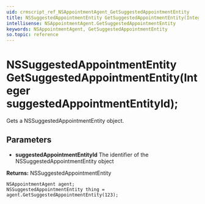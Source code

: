 ```yaml
---
uid: crmscript_ref_NSAppointmentAgent_GetSuggestedAppointmentEntity
title: NSSuggestedAppointmentEntity GetSuggestedAppointmentEntity(Integer suggestedAppointmentEntityId);
intellisense: NSAppointmentAgent.GetSuggestedAppointmentEntity
keywords: NSAppointmentAgent, GetSuggestedAppointmentEntity
so.topic: reference
---
```


# NSSuggestedAppointmentEntity GetSuggestedAppointmentEntity(Integer suggestedAppointmentEntityId);

Gets a NSSuggestedAppointmentEntity object.

## Parameters

* **suggestedAppointmentEntityId** The identifier of the NSSuggestedAppointmentEntity object

**Returns:** NSSuggestedAppointmentEntity

```crmscript
NSAppointmentAgent agent;
NSSuggestedAppointmentEntity thing = agent.GetSuggestedAppointmentEntity(123);
```

